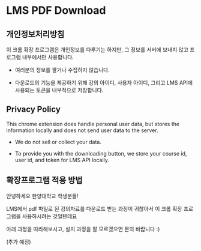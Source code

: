 # LMS PDF Download 

## 개인정보처리방침

이 크롬 확장 프로그램은 개인정보를 다루기는 하지만, 그 정보를 서버에 보내지 않고 프로그램 내부에서만 사용합니다. 

- 여러분의 정보를 팔거나 수집하지 않습니다. 

- 다운로드의 기능을 제공하기 위해 강의 아이디, 사용자 아이디, 그리고 LMS API에 사용되는 토큰을 내부적으로 저장합니다. 

##  Privacy Policy

This chrome extension does handle personal user data, but stores the information locally and does not send user data to the server. 

- We do not sell or collect your data.

- To provide you with the downloading button, we store your course id, user id, and token for LMS API locally. 



## 확장프로그램 적용 방법

안녕하세요 한양대학교 학생분들!

LMS에서 pdf 파일로 된 강의자료를 다운로드 받는 과정이 귀찮아서 이 크롬 확장 프로그램을 사용하시려는 것일텐데요

아래 과정을 따라해보시고, 설치 과정을 잘 모르겠으면 문의 바랍니다 :) 

(추가 예정)